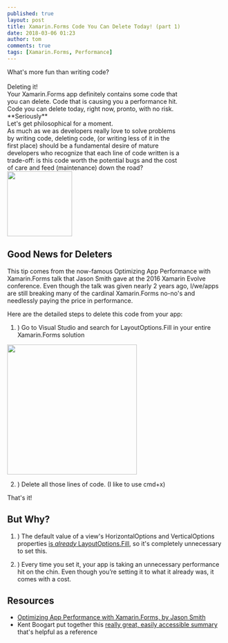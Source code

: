 ```yaml
---
published: true
layout: post
title: Xamarin.Forms Code You Can Delete Today! (part 1)
date: 2018-03-06 01:23
author: tom
comments: true
tags: [Xamarin.Forms, Performance]
---
```


<div>
    <div style="display: inline-block; width: 80%; vertical-align: top;">
    What's more fun than writing code?  <br/> <br/> 
    Deleting it! <br/>
    Your Xamarin.Forms app definitely contains some code that you can delete. Code that is causing you a performance hit. Code you can delete today, right now, pronto, with no risk. **Seriously**  
    <br/>
    Let's get philosophical for a moment. <br/>
    As much as we as developers really love to solve problems by writing code, deleting code, (or writing less of it in the first place) should be a fundamental desire of mature developers who recognize that each line of code written is a trade-off: is this code worth the potential bugs and the cost of care and feed (maintenance) down the road? 
    </div>
    <div style="display: inline-block;" align="top">
        <img src="{{site.baseurl}}/images/XFCodeYouCanDelete/anticode.svg" style="width: 150;"/> 
    </div>
</div>



## Good News for Deleters

This tip comes from the now-famous Optimizing App Performance with Xamarin.Forms talk that Jason Smith gave at the 2016 Xamarin Evolve conference. Even though the talk was given nearly 2 years ago, I/we/apps are still breaking many of the cardinal Xamarin.Forms no-no's and needlessly paying the price in performance.  

Here are the detailed steps to delete this code from your app:

1. ) Go to Visual Studio and search for LayoutOptions.Fill in your entire Xamarin.Forms solution  

<img src="{{site.baseurl}}/images/XFCodeYouCanDelete/FindLayoutOptions.Fill.png" style="width: 300px;"/>

2. ) Delete all those lines of code. (I like to use cmd+x)



That's it!  


## But Why?

1. ) The default value of a view's HorizontalOptions and VerticalOptions properties [is _already_ LayoutOptions.Fill](https://developer.xamarin.com/guides/xamarin-forms/user-interface/layouts/layout-options/#Overview), so it's completely unnecessary to set this.  

1. ) Every time you set it, your app is taking an unnecessary performance hit on the chin. Even though you’re setting it to what it already was, it comes with a cost.  



## Resources
- [Optimizing App Performance with Xamarin.Forms, by Jason Smith](https://www.youtube.com/watch?v=RZvdql3Ev0E)
- Kent Boogart put together this [really great, easily accessible summary](https://kent-boogaart.com/blog/jason-smith%27s-xamarin-forms-performance-tips) that's helpful as a reference